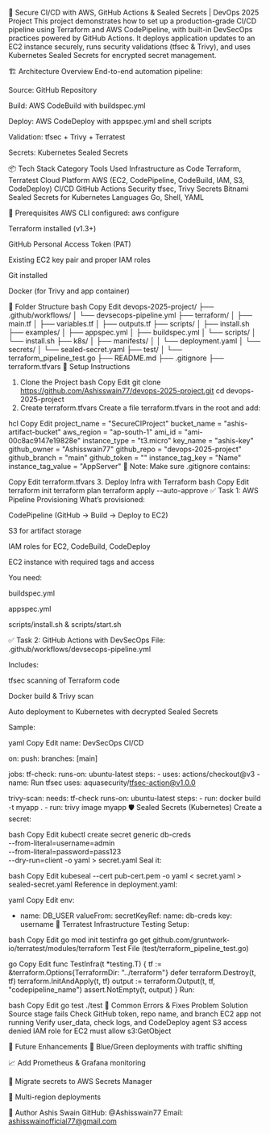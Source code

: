 🚀 Secure CI/CD with AWS, GitHub Actions & Sealed Secrets | DevOps 2025 Project
This project demonstrates how to set up a production-grade CI/CD pipeline using Terraform and AWS CodePipeline, with built-in DevSecOps practices powered by GitHub Actions. It deploys application updates to an EC2 instance securely, runs security validations (tfsec & Trivy), and uses Kubernetes Sealed Secrets for encrypted secret management.

🏗️ Architecture Overview
End-to-end automation pipeline:

Source: GitHub Repository

Build: AWS CodeBuild with buildspec.yml

Deploy: AWS CodeDeploy with appspec.yml and shell scripts

Validation: tfsec + Trivy + Terratest

Secrets: Kubernetes Sealed Secrets

📦 Tech Stack
Category	Tools Used
Infrastructure as Code	Terraform, Terratest
Cloud Platform	AWS (EC2, CodePipeline, CodeBuild, IAM, S3, CodeDeploy)
CI/CD	GitHub Actions
Security	tfsec, Trivy
Secrets	Bitnami Sealed Secrets for Kubernetes
Languages	Go, Shell, YAML

🔰 Prerequisites
AWS CLI configured: aws configure

Terraform installed (v1.3+)

GitHub Personal Access Token (PAT)

Existing EC2 key pair and proper IAM roles

Git installed

Docker (for Trivy and app container)

📁 Folder Structure
bash
Copy
Edit
devops-2025-project/
├── .github/workflows/
│   └── devsecops-pipeline.yml
├── terraform/
│   ├── main.tf
│   ├── variables.tf
│   ├── outputs.tf
├── scripts/
│   ├── install.sh
├── examples/
│   ├── appspec.yml
│   ├── buildspec.yml
│   └── scripts/
│       └── install.sh
├── k8s/
│   ├── manifests/
│   │   └── deployment.yaml
│   └── secrets/
│       └── sealed-secret.yaml
├── test/
│   └── terraform_pipeline_test.go
├── README.md
├── .gitignore
├── terraform.tfvars
🧪 Setup Instructions
1. Clone the Project
bash
Copy
Edit
git clone https://github.com/Ashisswain77/devops-2025-project.git
cd devops-2025-project
2. Create terraform.tfvars
Create a file terraform.tfvars in the root and add:

hcl
Copy
Edit
project_name       = "SecureCIProject"
bucket_name        = "ashis-artifact-bucket"
aws_region         = "ap-south-1"
ami_id             = "ami-00c8ac9147e19828e"
instance_type      = "t3.micro"
key_name           = "ashis-key"
github_owner       = "Ashisswain77"
github_repo        = "devops-2025-project"
github_branch      = "main"
github_token       = "<your-github-token>"
instance_tag_key   = "Name"
instance_tag_value = "AppServer"
📛 Note: Make sure .gitignore contains:

Copy
Edit
terraform.tfvars
3. Deploy Infra with Terraform
bash
Copy
Edit
terraform init
terraform plan
terraform apply --auto-approve
✅ Task 1: AWS Pipeline Provisioning
What’s provisioned:

CodePipeline (GitHub → Build → Deploy to EC2)

S3 for artifact storage

IAM roles for EC2, CodeBuild, CodeDeploy

EC2 instance with required tags and access

You need:

buildspec.yml

appspec.yml

scripts/install.sh & scripts/start.sh

✅ Task 2: GitHub Actions with DevSecOps
File: .github/workflows/devsecops-pipeline.yml

Includes:

tfsec scanning of Terraform code

Docker build & Trivy scan

Auto deployment to Kubernetes with decrypted Sealed Secrets

Sample:

yaml
Copy
Edit
name: DevSecOps CI/CD

on:
  push:
    branches: [main]

jobs:
  tf-check:
    runs-on: ubuntu-latest
    steps:
      - uses: actions/checkout@v3
      - name: Run tfsec
        uses: aquasecurity/tfsec-action@v1.0.0

  trivy-scan:
    needs: tf-check
    runs-on: ubuntu-latest
    steps:
      - run: docker build -t myapp .
      - run: trivy image myapp
🛡️ Sealed Secrets (Kubernetes)
Create a secret:

bash
Copy
Edit
kubectl create secret generic db-creds \
  --from-literal=username=admin \
  --from-literal=password=pass123 \
  --dry-run=client -o yaml > secret.yaml
Seal it:

bash
Copy
Edit
kubeseal --cert pub-cert.pem -o yaml < secret.yaml > sealed-secret.yaml
Reference in deployment.yaml:

yaml
Copy
Edit
env:
  - name: DB_USER
    valueFrom:
      secretKeyRef:
        name: db-creds
        key: username
🧪 Terratest Infrastructure Testing
Setup:

bash
Copy
Edit
go mod init testinfra
go get github.com/gruntwork-io/terratest/modules/terraform
Test File (test/terraform_pipeline_test.go)

go
Copy
Edit
func TestInfra(t *testing.T) {
  tf := &terraform.Options{TerraformDir: "../terraform"}
  defer terraform.Destroy(t, tf)
  terraform.InitAndApply(t, tf)
  output := terraform.Output(t, tf, "codepipeline_name")
  assert.NotEmpty(t, output)
}
Run:

bash
Copy
Edit
go test ./test
🧠 Common Errors & Fixes
Problem	Solution
Source stage fails	Check GitHub token, repo name, and branch
EC2 app not running	Verify user_data, check logs, and CodeDeploy agent
S3 access denied	IAM role for EC2 must allow s3:GetObject

🔮 Future Enhancements
🔁 Blue/Green deployments with traffic shifting

📈 Add Prometheus & Grafana monitoring

🔐 Migrate secrets to AWS Secrets Manager

🔄 Multi-region deployments

👤 Author
Ashis Swain
GitHub: @Ashisswain77
Email: ashisswainofficial77@gmail.com
